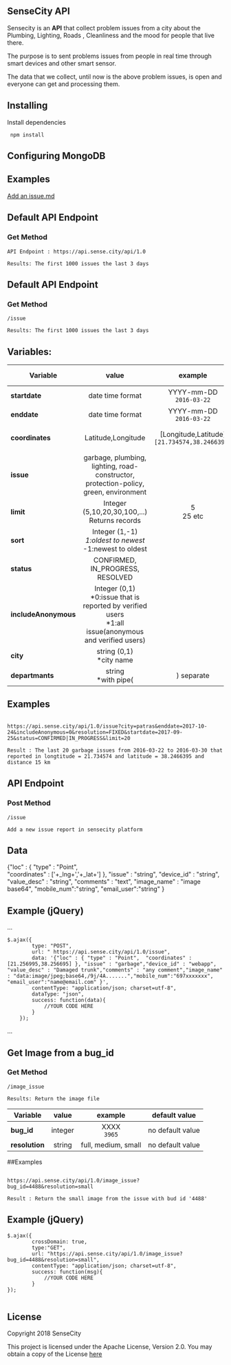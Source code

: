 
## SenseCity API

Sensecity is an **API** that collect problem issues from a city about the Plumbing, Lighting, Roads , Cleanliness and the mood for people that live there.

The purpose is to sent problems issues from people in real time through smart devices and other smart sensor.

The data that we collect, until now is the above problem issues, is open and everyone can get and processing them.

## Installing

Install dependencies
```
 npm install
```

## Configuring MongoDB

## Examples
[Add an issue.md](Add_an_issue.md)

## Default API Endpoint
### Get Method
```
API Endpoint : https://api.sense.city/api/1.0

Results: The first 1000 issues the last 3 days
```

## Default API Endpoint
### Get Method
```
/issue

Results: The first 1000 issues the last 3 days
```

## Variables:


| Variable | value | example | default value |
| --- | :-------------: | :---: | :---: |
| **startdate** | date time format  | YYYY-mm-DD <br>```2016-03-22```| today minus 3 days|
| **enddate** | date time format |  YYYY-mm-DD <br>```2016-03-22```  | today |
| **coordinates** | Latitude,Longitude | [Longitude,Latitude]<br>```[21.734574,38.2466395]``` |  with no specific coordinates |
| **issue** | garbage, plumbing, lighting, road-constructor, protection-policy, green, environment |  |  all issues |
| **limit** | Integer (5,10,20,30,100,...) <br>Returns records | 5<br>25 etc |  1000 |
| **sort** | Integer (1,-1)<br>*1:oldest to newest<br>*-1:newest to oldest  |  |  newest to oldest |
| **status** | CONFIRMED, IN_PROGRESS, RESOLVED  |  |  'CONFIRMED|IN_PROGRESS' |
| **includeAnonymous** | Integer (0,1)<br>*0:issue that is reported by verified users <br>*1:all issue(anonymous and verified users)  |  |  0 |
| **city** | string (0,1)<br>*city name  |  |  no default value |
| **departmants** | string <br>*with pipe(|) separate |  |  no deafault value |

## Examples

```

https://api.sense.city/api/1.0/issue?city=patras&enddate=2017-10-24&includeAnonymous=0&resolution=FIXED&startdate=2017-09-25&status=CONFIRMED|IN_PROGRESS&limit=20

Result : The last 20 garbage issues from 2016-03-22 to 2016-03-30 that reported in longtitude = 21.734574 and latitude = 38.2466395 and distance 15 km
```


## API Endpoint
### Post Method
```
/issue

Add a new issue report in sensecity platform
```

## Data

{"loc" : {
        "type" : "Point",  
        "coordinates" : ['+_lng+','+_lat+']
    },
    "issue" : "string",
    "device_id" : "string",
    "value_desc" : "string",
    "comments" : "text",
    "image_name" : "image base64",
    "mobile_num":"string",
    "email_user":"string"
}

## Example (jQuery)

...

    $.ajax({
            type: "POST",
            url: " https://api.sense.city/api/1.0/issue",
            data: '{"loc" : { "type" : "Point",  "coordinates" : [21.256995,38.256695] }, "issue" : "garbage","device_id" : "webapp", "value_desc" : "Damaged trunk","comments" : "any comment","image_name" : "data:image/jpeg;base64,/9j/4A.......","mobile_num":"697xxxxxxx", "email_user":"name@email.com" }',
            contentType: "application/json; charset=utf-8",
            dataType: "json",
            success: function(data){
                //YOUR CODE HERE
            }
        });

...

## Get Image from a bug_id
### Get Method
```
/image_issue

Results: Return the image file
```

| Variable | value | example | default value |
| ------------ | :-------------: | :---: | :---: |
| **bug_id** | integer  | XXXX <br>```3965```| no default value |
| **resolution** | string |  full, medium, small  | no default value |

##Examples

```

https://api.sense.city/api/1.0/image_issue?bug_id=4488&resolution=small

Result : Return the small image from the issue with bud id '4488'
```

## Example (jQuery)
```
$.ajax({
		crossDomain: true,
		type:"GET",
		url: "https://api.sense.city/api/1.0/image_issue?bug_id=4488&resolution=small",
		contentType: "application/json; charset=utf-8",                                				
		success: function(msg){
            //YOUR CODE HERE
        }
});


```
## License
Copyright 2018 SenseCity

This project is licensed under the Apache License, Version 2.0.
You may obtain a copy of the License [here](http://www.apache.org/licenses/LICENSE-2.0)
